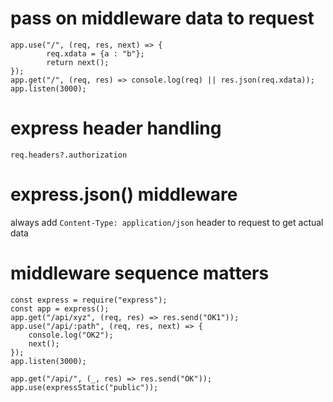 # pass on middleware data to request

```
app.use("/", (req, res, next) => {
        req.xdata = {a : "b"};
        return next();
});
app.get("/", (req, res) => console.log(req) || res.json(req.xdata));
app.listen(3000);
```

# express header handling

`req.headers?.authorization`

# express.json() middleware

always add `Content-Type: application/json` header to request to get actual data

# middleware sequence matters

```
const express = require("express");
const app = express();
app.get("/api/xyz", (req, res) => res.send("OK1"));
app.use("/api/:path", (req, res, next) => {
	console.log("OK2");
	next();
});
app.listen(3000);
```


```
app.get("/api/", (_, res) => res.send("OK"));
app.use(expressStatic("public"));
```
